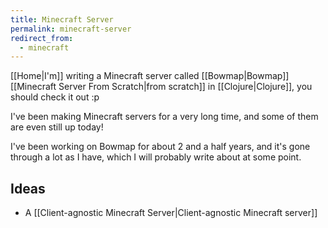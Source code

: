 ```yaml
---
title: Minecraft Server
permalink: minecraft-server
redirect_from:
  - minecraft
---
```


[[Home|I'm]] writing a Minecraft server called [[Bowmap|Bowmap]] [[Minecraft Server From Scratch|from scratch]] in [[Clojure|Clojure]], you should check it out :p

I've been making Minecraft servers for a very long time, and some of them are even still up today!

I've been working on Bowmap for about 2 and a half years, and it's gone through a lot as I have, which I will probably write about at some point.

## Ideas

- A [[Client-agnostic Minecraft Server|Client-agnostic Minecraft server]]
